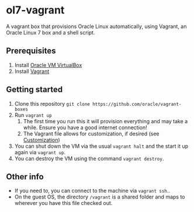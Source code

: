 # ol7-vagrant
A vagrant box that provisions Oracle Linux automatically, using Vagrant, an Oracle Linux 7 box and a shell script.

## Prerequisites
1. Install [Oracle VM VirtualBox](https://www.virtualbox.org/wiki/Downloads)
2. Install [Vagrant](https://vagrantup.com/)

## Getting started
1. Clone this repository `git clone https://github.com/oracle/vagrant-boxes`
2. Run `vagrant up`
   1. The first time you run this it will provision everything and may take a while. Ensure you have a good internet connection!
   2. The Vagrant file allows for customization, if desired (see [Customization](#customization))
3. You can shut down the VM via the usual `vagrant halt` and the start it up again via `vagrant up`.
4. You can destroy the VM using the command `vagrant destroy`.
## Other info

* If you need to, you can connect to the machine via `vagrant ssh`..
* On the guest OS, the directory `/vagrant` is a shared folder and maps to wherever you have this file checked out.
